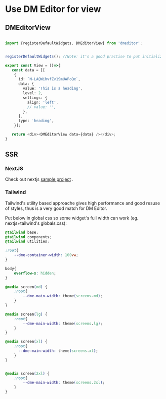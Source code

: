Use DM Editor for view
=========

## DMEditorView

```typescript

import {registerDefaultWidgets, DMEditorView} from 'dmeditor';


registerDefaultWidgets(); //Note: it's a good practise to put initialization to a separate file. eg. initDMEditor.ts

export const View = ()=>{
   const data = [[
    {
      id: `N-LAQWihvfZv1SmUAPoQx`,
      data: {
        value: 'This is a heading',
        level: 2,
        settings: {
          align: 'left',
          // value: '',
        },
      },
      type: 'heading',
    }];

   return <div><DMEditorView data={data} /></div>;
}

```

## SSR

### NextJS
Check out nextjs [sample project](./#) .

### Tailwind
Tailwind's utility based approache gives high performance and good resuse of styles, thus is a very good match for DM Editor.

Put below in global css so some widget's full width can work (eg. nextjs+tailwind's globals.css): 

```css
@tailwind base;
@tailwind components;
@tailwind utilities;

:root{
    --dme-container-width: 100vw;
}

body{
    overflow-x: hidden;
}

@media screen(md) {
    :root{
        --dme-main-width: theme(screens.md);
    }
}

@media screen(lg) {
    :root{
        --dme-main-width: theme(screens.lg);
    }
}

@media screen(xl) {
    :root{
      --dme-main-width: theme(screens.xl);
    }
}


@media screen(2xl) {
    :root{
        --dme-main-width: theme(screens.2xl);
    }
}

```
